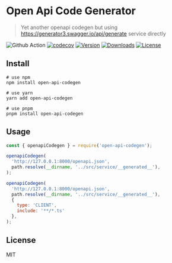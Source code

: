 # Open Api Code Generator
> Yet another openapi codegen but using https://generator3.swagger.io/api/generate service directly

![Github Action](https://github.com/bundle-matters/open-api-codegen/actions/workflows/ci.yml/badge.svg) [![codecov](https://codecov.io/gh/bundle-matters/open-api-codegen/branch/main/graph/badge.svg?token=ITYULU4YJ3)](https://codecov.io/gh/bundle-matters/open-api-codegen) [![Version](https://img.shields.io/npm/v/open-api-codegen.svg?sanitize=true)](https://www.npmjs.com/package/open-api-codegen) [![Downloads](https://img.shields.io/npm/dm/open-api-codegen.svg?sanitize=true)](https://npmcharts.com/compare/open-api-codegen?minimal=true) [![License](https://img.shields.io/npm/l/open-api-codegen.svg?sanitize=true)](https://www.npmjs.com/package/open-api-codegen)

## Install

```shell
# use npm
npm install open-api-codegen

# use yarn
yarn add open-api-codegen

# use pnpm
pnpm install open-api-codegen
```

## Usage

```js
const { openapiCodegen } = require('open-api-codegen');

openapiCodegen(
  'http://127.0.0.1:8000/openapi.json',
  path.resolve(__dirname, '../src/service/__generated__'),
);

openapiCodegen(
  'http://127.0.0.1:8000/openapi.json',
  path.resolve(__dirname, '../src/service/__generated__'),
  {
    type: 'CLIENT',
    include: '**/*.ts'
  },
);
```

## License

MIT

